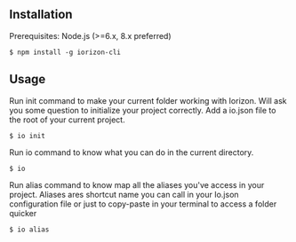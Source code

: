 

## Installation
Prerequisites: Node.js (>=6.x, 8.x preferred)

    $ npm install -g iorizon-cli

## Usage
Run init command to make your current folder working with Iorizon. Will ask you some question to initialize your project correctly. Add a io.json file to the root of your current project.

    $ io init


Run io command to know what you can do in the current directory.

    $ io


Run alias command to know map all the aliases you've access in your project. Aliases ares shortcut name you can call in your Io.json configuration file or just to copy-paste in your terminal to access a folder quicker

    $ io alias
